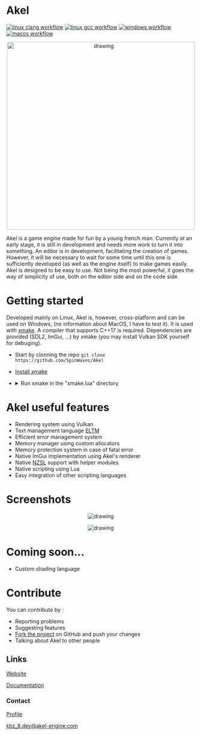 # Akel

[![linux clang workflow](https://github.com/SpinWaves/Akel/actions/workflows/linux_clang.yml/badge.svg)](https://github.com/SpinWaves/Akel/actions/workflows/linux_clang.yml)
[![linux gcc workflow](https://github.com/SpinWaves/Akel/actions/workflows/linux_gcc.yml/badge.svg)](https://github.com/SpinWaves/Akel/actions/workflows/linux_gcc.yml)
[![windows workflow](https://github.com/SpinWaves/Akel/actions/workflows/windows.yml/badge.svg)](https://github.com/SpinWaves/Akel/actions/workflows/windows.yml)
[![macos workflow](https://github.com/SpinWaves/Akel/actions/workflows/macos.yml/badge.svg)](https://github.com/SpinWaves/Akel/actions/workflows/macos.yml)

<p align="center">
    <img src="https://raw.githubusercontent.com/SpinWaves/Akel/main/Resources/assets/logo.png" alt="drawing" width="500"/>
</p>

Akel is a game engine made for fun by a young french man.
Currently at an early stage, it is still in development and needs more work to turn it into something.
An editor is in development, facilitating the creation of games. However, it will be necessary to wait for some time until this one is sufficiently developed (as well as the engine itself) to make games easily.
Akel is designed to be easy to use. Not being the most powerful, it goes the way of simplicity of use, both on the editor side and on the code side.

# Getting started
Developed mainly on Linux, Akel is, however, cross-platform and can be used on Windows, (no information about MacOS, I have to test it). It is used with [xmake](https://xmake.io/#/). A compiler that supports C++17 is required. Dependencies are provided (SDL2, ImGui, ...) by xmake (you may install Vulkan SDK yourself for debuging).

* Start by clonning the repo `git clone https://github.com/SpinWaves/Akel`
* [Install xmake](https://xmake.io/#/guide/installation)
* <details> <summary>Run xmake in the "xmake.lua" directory</summary>
  By default xmake will only build Akel. If you want to build Akel Studio or one of the demos you can run xmake as follows :

  Demo | Command
  ---- | -------
  Akel Studio | `xmake build Akel_Studio`
  Rectangle | `xmake build RectDemo`
  Cube | `xmake build CubeDemo`
  Skybox | `xmake build SkyDemo`
  Model | `xmake build ModelDemo`
  Scripting | `xmake build ScriptDemo`
  Audio | `xmake build AudioDemo`
  Sponza | `xmake build SponzaDemo`
  </details>

# Akel useful features
* Rendering system using Vulkan
* Text management language [ELTM](https://github.com/SpinWaves/Akel/tree/main/Akel/include/Modules/ELTM)
* Efficient error management system
* Memory manager using custom allocators
* Memory protection system in case of fatal error
* Native ImGui implementation using Akel's renderer
* Native [NZSL](https://github.com/NazaraEngine/ShaderLang) support with helper modules
* Native scripting using Lua
* Easy integration of other scripting languages

# Screenshots

<p align="center">
    <img src="https://raw.githubusercontent.com/SpinWaves/Akel/main/Resources/screenshots/akel_studio.png" alt="drawing"/>
</p>

<p align="center">
    <img src="https://raw.githubusercontent.com/SpinWaves/Akel/main/Resources/screenshots/Screenshot_model_demo.png" alt="drawing"/>
</p>

# Coming soon...
* Custom shading language

# Contribute
You can contribute by :
* Reporting problems
* Suggesting features
* [Fork the project](https://github.com/SpinWaves/Akel/fork) on GitHub and push your changes
* Talking about Akel to other people

## Links
[Website](https://akel-engine.com)

[Documentation](https://doc.akel-engine.com)

### Contact
[Profile](https://solo.to/kbz_8)

kbz_8.dev@akel-engine.com
